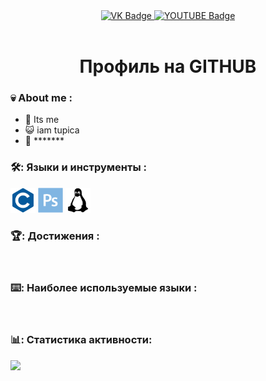 <div id="badges" align = "center">
  <a href="https://vk.com/yasha_trap"> 
  <img src = "https://img.shields.io/badge/VK-blue?style=for-the-badge&logo=VK&logoColor=white" alt="VK Badge"/>
</a>

<a href= "https://www.youtube.com/channel/UCsUdy09tiu369lbriN4gXyQ"> 
  <img src = "https://img.shields.io/badge/YOUTUBE-red?style=for-the-badge&logo=YOUTUBE&logoColor=white" alt="YOUTUBE Badge"/>
</a>
</div>

<div id="viewprof" align="center" >
  <img src="https://komarev.com/ghpvc/?username=yasha1208&style=flat-square&color=blue" alt=""/>
</div>

<div id="heythere" align="center">
<h1>Профиль на GITHUB</h1>
</div>

### 	:skull: About me :
- :clown_face: Its me
- :smiley_cat: iam tupica
- :cursing_face: *******

### 🛠️: Языки и инструменты :

<div>
  <img src="https://github.com/devicons/devicon/blob/master/icons/c/c-plain.svg" width="40" height="40"/>
  <img src="https://github.com/devicons/devicon/blob/master/icons/photoshop/photoshop-plain.svg" width="40" height="40"/>
  <img src="https://github.com/devicons/devicon/blob/master/icons/linux/linux-plain.svg" width="40" height="40"/>
</div>

### 🏆: Достижения :

<div>
  <img src="https://github-profile-trophy.vercel.app/?username=yasha1208" alt=""/>
</div>

### ⌨️: Наиболее используемые языки :

<div>
  <img src="https://github-readme-stats.vercel.app/api/top-langs/?username=yasha1208" alt=""/>
</div>

### 📊: Статистика активности:

<div>
  <img src="https://github-readme-activity-graph.vercel.app/graph?username=yasha1208&theme=dracula"
</div>

